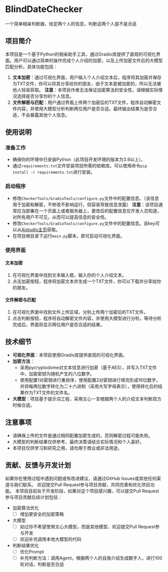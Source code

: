 # BlindDateChecker
一个简单相亲判断器，给定两个人的信息，判断这两个人是不是合适

## 项目简介

本项目是一个基于Python的相亲助手工具，通过Gradio库提供了直观的可视化界面。用户可以通过简单的操作完成个人介绍的加密，以及上传加密文件后的大模型匹配分析。具体功能包括：

1. **文本加密**：通过可视化界面，用户输入个人介绍文本后，程序将其加密并保存为TXT文件，你可以将其分享给你的朋友，由于文本是被加密的，所以无法被他人轻易获取。
**注意**：本项目作者无法保证加密算法的安全性，请根据实际情况选择是否分享你的个人信息。
2. **文件解密与匹配**：用户通过界面上传两个加密后的TXT文件，程序自动解密文件内容，并使用大模型分析判断两位用户是否合适。最终输出结果为是否合适，不会暴露其他个人信息。

## 使用说明
### 准备工作
- 确保你的环境中已安装Python（此项目开发环境的版本为3.9以上）。
- 通过`requirements.txt`文件安装项目所需的依赖库。可以使用命令`pip install -r requirements.txt`进行安装。

### 启动程序
- 修改`CheckerTools/GradioTools/configure.py`文件中的配置信息。（该信息用于加密和解密，不修改不影响运行，但容易导致信息泄露）
**注意**：该项目通常应当部署在一个页面上或者服务器上，更改后的配置信息仅开发人员知道，对所有用户不可见，从而可以提高信息的安全性。
- 修改`CheckerTools/GradioTools/configure.py`文件中的配置信息。该key可以从[Aistudio主页](https://aistudio.baidu.com/index/accessToken)获取。
- 在项目根目录下运行`main.py`脚本，即可启动可视化界面。

### 使用界面
#### 文本加密
1. 在可视化界面中找到文本输入框，输入你的个人介绍文本。
2. 点击加密按钮，程序将加密文本并生成一个TXT文件，你可以下载并分享给你的朋友。

#### 文件解密与匹配
1. 在可视化界面中找到文件上传区域，分别上传两个加密后的TXT文件。
2. 点击判断按钮，程序将自动解密文件内容，并使用大模型进行分析。等待分析完成后，界面将显示两位用户是否合适的结果。

## 技术细节
- **可视化界面**：本项目使用Gradio库提供直观的可视化界面。
- **加密方法**：
  - 采用pycryptodome对文本信息进行加密（基于AES），并写入TXT文件中，加密密钥为随机产生的八位数字。
  - 使用配置1对密钥进行重排序，使用配置2对密钥进行填充形成16位数字，并将每两位数字转化为二十六进制（采用大写字母表示），使用转化后的结果作为TXT文件的文件名。
- **大模型**：项目基于提示词工程，采用文心一言根据两个人的介绍文本判断双方时候合适。

## 注意事项
- 请确保上传的文件是通过相同配置加密生成的，否则解密过程可能失败。
- 大模型的判断结果仅供参考，最终决策请结合实际情况和个人喜好。
- 本项目仅供学习和研究之用，请勿用于商业或非法用途。

## 贡献、反馈与开发计划
如果你在使用过程中遇到问题或有改进建议，请通过GitHub Issues或其他任何渠道与我们联系。
欢迎提交Pull Request参与项目贡献，共同完善和优化项目功能。
本项目目前处于开发阶段，如果对这个项目感兴趣，可以提交Pull Request参与项目贡献后续计划包括：
- 加密算法优化
  - [ ] 增加更安全的加密策略
- 大模型
  - [ ] 如过你不希望使用文心大模型，而是其他模型，欢迎提交Pull Request参与开发
  - [ ] 欢迎补充调用本地大模型的代码
- 判断结果优化
  - [ ] 优化Prompt
  - [ ] 补充判断方法：调用Agent，根据两个人的自我介绍生成数字人，进行100轮对话，判断是否合适